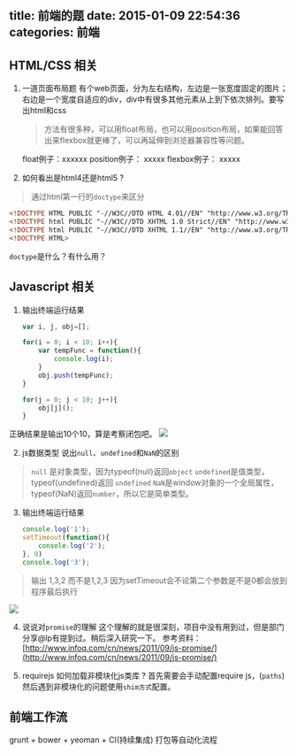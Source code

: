 title: 前端的题
date: 2015-01-09 22:54:36
categories: 前端
---


## HTML/CSS 相关

1. 一道页面布局题
    有个web页面，分为左右结构，左边是一张宽度固定的图片；右边是一个宽度自适应的div，div中有很多其他元素从上到下依次排列。要写出html和css

    > 方法有很多种，可以用float布局，也可以用position布局，如果能回答出来flexbox就更棒了，可以再延伸到浏览器兼容性等问题。
    
    float例子：xxxxxx
    position例子： xxxxx
    flexbox例子： xxxxx


2. 如何看出是html4还是html5 ?
> 通过html第一行的`doctype`来区分
```html
<!DOCTYPE HTML PUBLIC "-//W3C//DTD HTML 4.01//EN" "http://www.w3.org/TR/html4/strict.dtd">
<!DOCTYPE html PUBLIC "-//W3C//DTD XHTML 1.0 Strict//EN" "http://www.w3.org/TR/xhtml1/DTD/xhtml1-strict.dtd">
<!DOCTYPE html PUBLIC "-//W3C//DTD XHTML 1.1//EN" "http://www.w3.org/TR/xhtml11/DTD/xhtml11.dtd">
<!DOCTYPE HTML>
```

`doctype`是什么？有什么用？




## Javascript 相关
1. 输出终端运行结果
    ```javascript
    var i, j, obj=[];
    
    for(i = 0; i < 10; i++){
    	var tempFunc = function(){
    		console.log(i);
    	}
    	obj.push(tempFunc);
    }
    
    for(j = 0; j < 10; j++){
    	obj[j]();
    }
    ```
正确结果是输出10个10，算是考察闭包吧。
    ![](http://images.cnitblog.com/blog/282019/201501/100050486871889)

2. js数据类型
说出`null`、`undefined`和`NaN`的区别

>`null` 是对象类型，因为typeof(null)返回`object`
`undefined`是值类型， typeof(undefined)返回 `undefined`
`NaN`是window对象的一个全局属性，typeof(NaN)返回`number`，所以它是简单类型。

3. 输出终端运行结果
    ```javascript
    console.log('1');
    setTimeout(function(){
    	console.log('2');
    }, 0)
    console.log('3');
    ```

> 输出 1,3,2 而不是1,2,3 因为setTimeout会不论第二个参数是不是0都会放到程序最后执行

![](http://images.cnitblog.com/blog/282019/201501/100051337659883)

4. 说说对`promise`的理解
    这个理解的就是很深刻，项目中没有用到过，但是部门分享@lp有提到过。稍后深入研究一下。
参考资料：[http://www.infoq.com/cn/news/2011/09/js-promise/](http://www.infoq.com/cn/news/2011/09/js-promise/)

5. requirejs 如何加载非模块化js类库 ?
首先需要会手动配置require js，(`paths`)然后遇到非模块化的问题使用`shim方式`配置。


## 前端工作流
grunt + bower + yeoman + CI(持续集成) 打包等自动化流程

